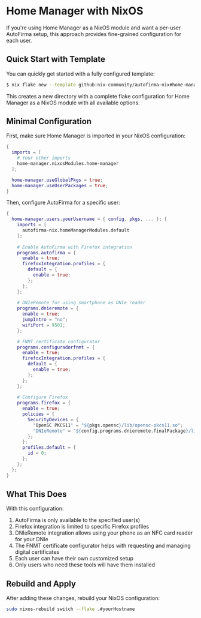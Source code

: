 # Home Manager with NixOS

If you're using Home Manager as a NixOS module and want a per-user AutoFirma setup, this approach provides fine-grained configuration for each user.

## Quick Start with Template

You can quickly get started with a fully configured template:

```bash
$ nix flake new --template github:nix-community/autofirma-nix#home-manager-nixos ./my-autofirma-system-with-hm
```

This creates a new directory with a complete flake configuration for Home Manager as a NixOS module with all available options.

## Minimal Configuration

First, make sure Home Manager is imported in your NixOS configuration:

```nix
{
  imports = [
    # Your other imports
    home-manager.nixosModules.home-manager
  ];

  home-manager.useGlobalPkgs = true;
  home-manager.useUserPackages = true;
}
```

Then, configure AutoFirma for a specific user:

```nix
{
  home-manager.users.yourUsername = { config, pkgs, ... }: {
    imports = [
      autofirma-nix.homeManagerModules.default
    ];
    
    # Enable AutoFirma with Firefox integration
    programs.autofirma = {
      enable = true;
      firefoxIntegration.profiles = {
        default = {
          enable = true;
        };
      };
    };
    
    # DNIeRemote for using smartphone as DNIe reader
    programs.dnieremote = {
      enable = true;
      jumpIntro = "no";
      wifiPort = 9501;
    };

    # FNMT certificate configurator
    programs.configuradorfnmt = {
      enable = true;
      firefoxIntegration.profiles = {
        default = {
          enable = true;
        };
      };
    };
    
    # Configure Firefox
    programs.firefox = {
      enable = true;
      policies = {
        SecurityDevices = {
          "OpenSC PKCS11" = "${pkgs.opensc}/lib/opensc-pkcs11.so";
          "DNIeRemote" = "${config.programs.dnieremote.finalPackage}/lib/libdnieremotepkcs11.so";
        };
      };
      profiles.default = {
        id = 0;
      };
    };
  };
}
```

## What This Does

With this configuration:

1. AutoFirma is only available to the specified user(s)
2. Firefox integration is limited to specific Firefox profiles
3. DNIeRemote integration allows using your phone as an NFC card reader for your DNIe
4. The FNMT certificate configurator helps with requesting and managing digital certificates
5. Each user can have their own customized setup
6. Only users who need these tools will have them installed

## Rebuild and Apply

After adding these changes, rebuild your NixOS configuration:

```bash
sudo nixos-rebuild switch --flake .#yourHostname
```